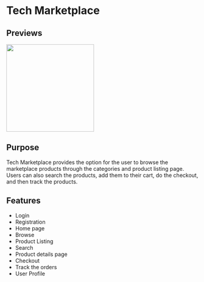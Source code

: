 # Tech Marketplace

## Previews
<img src="https://github.com/Code-Mafia/TechMarketplace/assets/47313996/29d0160b-1c22-48ec-8d90-9952f5d8e502)" width="230" />


## Purpose
Tech Marketplace provides the option for the user to browse the marketplace products through the categories and product listing page. Users can also search the products, add them to their cart, do the checkout, and then track the products.

## Features
- Login
- Registration
- Home page
- Browse
- Product Listing
- Search
- Product details page
- Checkout
- Track the orders
- User Profile

